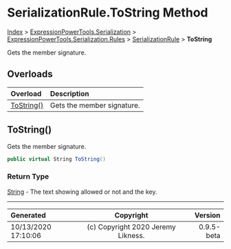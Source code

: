 ﻿# SerializationRule.ToString Method

[Index](../index.md) > [ExpressionPowerTools.Serialization](ExpressionPowerTools.Serialization.a.md) > [ExpressionPowerTools.Serialization.Rules](ExpressionPowerTools.Serialization.Rules.n.md) > [SerializationRule](ExpressionPowerTools.Serialization.Rules.SerializationRule.cs.md) > **ToString**

Gets the member signature.

## Overloads

| Overload | Description |
| :-- | :-- |
| [ToString()](#tostring) | Gets the member signature. |
## ToString()

Gets the member signature.

```csharp
public virtual String ToString()
```

### Return Type

 [String](https://docs.microsoft.com/dotnet/api/system.string)  - The text showing allowed or not and the key.



---

| Generated | Copyright | Version |
| :-- | :-: | --: |
| 10/13/2020 17:10:06 | (c) Copyright 2020 Jeremy Likness. | 0.9.5-beta |
